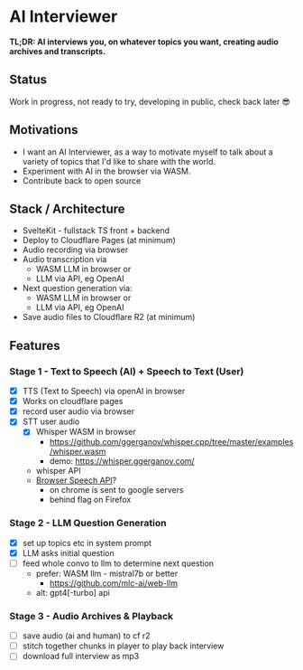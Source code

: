 # AI Interviewer

**TL;DR: AI interviews you, on whatever topics you want, creating audio archives and transcripts.**

## Status

Work in progress, not ready to try, developing in public, check back later 😎

## Motivations

- I want an AI Interviewer, as a way to motivate myself to talk about a variety of topics that I'd like to share with the world.
- Experiment with AI in the browser via WASM.
- Contribute back to open source

## Stack / Architecture

- SvelteKit - fullstack TS front + backend
- Deploy to Cloudflare Pages (at minimum)
- Audio recording via browser
- Audio transcription via
  - WASM LLM in browser or
  - LLM via API, eg OpenAI
- Next question generation via:
  - WASM LLM in browser or
  - LLM via API, eg OpenAI
- Save audio files to Cloudflare R2 (at minimum)

## Features

### Stage 1 - Text to Speech (AI) + Speech to Text (User)

- [x] TTS (Text to Speech) via openAI in browser
- [x] Works on cloudflare pages
- [x] record user audio via browser
- [x] STT user audio
  - [x] Whisper WASM in browser
    - https://github.com/ggerganov/whisper.cpp/tree/master/examples/whisper.wasm
    - demo: https://whisper.ggerganov.com/
  - whisper API
  - [Browser Speech API](https://developer.mozilla.org/en-US/docs/Web/API/SpeechRecognition#browser_compatibility)?
    - on chrome is sent to google servers
    - behind flag on Firefox

### Stage 2 - LLM Question Generation

- [x] set up topics etc in system prompt
- [x] LLM asks initial question
- [ ] feed whole convo to llm to determine next question
  - prefer: WASM llm - mistral7b or better
    - https://github.com/mlc-ai/web-llm
  - alt: gpt4[-turbo] api

### Stage 3 - Audio Archives & Playback

- [ ] save audio (ai and human) to cf r2
- [ ] stitch together chunks in player to play back interview
- [ ] download full interview as mp3
